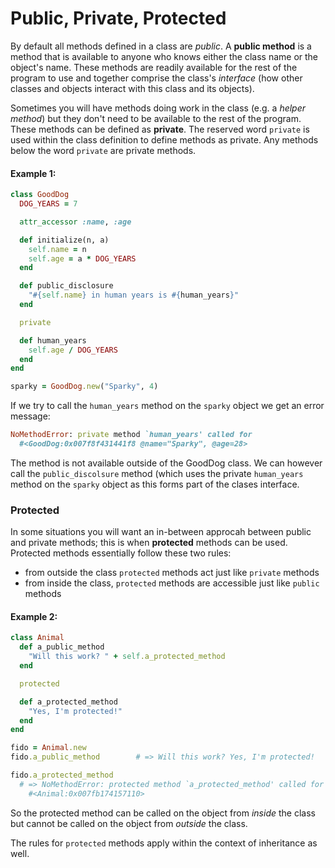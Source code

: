 # Public, Private, Protected

By default all methods defined in a class are *public*. A **public method** is a method that is available  to anyone who knows either the class name or the object's name. These methods are readily available for the rest of the program to use and together comprise the class's *interface* (how other classes and objects interact with this class and its objects).

Sometimes you will have methods doing work in the class (e.g. a *helper method*) but they don't need to be available to the rest of the program. These methods can be defined as **private**. The reserved word `private` is used within the class definition to define methods as private. Any methods below the word `private` are private methods.

#### Example 1:
```ruby
class GoodDog
  DOG_YEARS = 7

  attr_accessor :name, :age

  def initialize(n, a)
    self.name = n
    self.age = a * DOG_YEARS
  end

  def public_disclosure
    "#{self.name} in human years is #{human_years}"
  end

  private

  def human_years
    self.age / DOG_YEARS
  end
end

sparky = GoodDog.new("Sparky", 4)
```

If we try to call the `human_years` method on the `sparky` object we get an error message:
```ruby
NoMethodError: private method `human_years' called for
  #<GoodDog:0x007f8f431441f8 @name="Sparky", @age=28>
```

The method is not available outside of the GoodDog class. We can however call the `public_discolsure` method (which uses the private `human_years` method on the `sparky` object as this forms part of the clases interface.

### Protected

In some situations you will want an in-between approcah between public and private methods; this is when **protected** methods can be used. Protected methods essentially follow these two rules:

* from outside the class `protected` methods act just like `private` methods
* from inside the class, `protected` methods are accessible just like `public` methods

#### Example 2:
```ruby
class Animal
  def a_public_method
    "Will this work? " + self.a_protected_method
  end

  protected

  def a_protected_method
    "Yes, I'm protected!"
  end
end

fido = Animal.new
fido.a_public_method        # => Will this work? Yes, I'm protected!

fido.a_protected_method
  # => NoMethodError: protected method `a_protected_method' called for
    #<Animal:0x007fb174157110>
```

So the protected method can be called on the object from *inside* the class but cannot be called on the object from *outside* the class.

The rules for `protected` methods apply within the context of inheritance as well.
